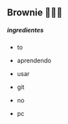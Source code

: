 ## Brownie :cookie::woman_cook:

##### ingredientes



- to

- aprendendo

- usar

- git

- no
- pc 

